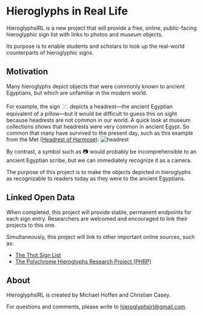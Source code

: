 # Hieroglyphs in Real Life

HieroglyphsIRL is a new project that will provide a free, online, public-facing hieroglyphic sign list with links to photos and museum objects.

Its purpose is to enable students and scholars to look up the real-world counterparts of hieroglyphic signs.

## Motivation

Many hieroglyphs depict objects that were commonly known to ancient Egyptians, but which are unfamiliar in the modern world.

For example, the sign 𓊫 depicts a headrest—the ancient Egyptian equivalent of a pillow—but it would be difficult to guess this on sight because headrests are not common in our world. A quick look at museum collections shows that headrests were very common in ancient Egypt. So common that many have survived to the present day, such as this example from the Met ([Headrest of Harmose](https://www.metmuseum.org/art/collection/search/549018)):
![headrest](https://collectionapi.metmuseum.org/api/collection/v1/iiif/549018/1712596/main-image)

By contrast, a symbol such as 📷 would probably be incomprehensible to an ancient Egyptian scribe, but we can immediately recognize it as a camera.

The purpose of this project is to make the objects depicted in hieroglyphs as recognizable to readers today as they were to the ancient Egyptians.

## Linked Open Data

When completed, this project will provide stable, permanent endpoints for each sign entry. Researchers are welcomed and encouraged to link their projects to this one.

Simultaneously, this project will link to other important online sources, such as:

- [The Thot Sign List](https://thotsignlist.org)
- [The Polychrome Hieroglyphs Research Project (PHRP)](https://www.phrp.be)

## About

HieroglyphsIRL is created by Michael Hoffen and Christian Casey.

For questions and comments, please write to [hieroglyphsirl@gmail.com](!mailto:hieroglyphsirl@gmail.com).